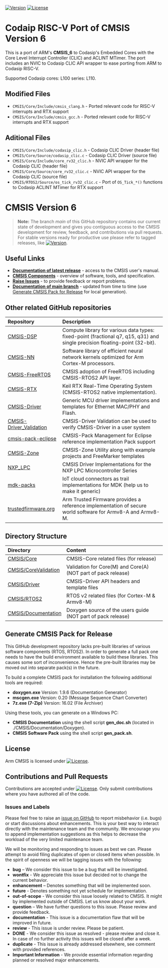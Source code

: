 [![Version](https://img.shields.io/github/v/release/arm-software/CMSIS_6)](https://github.com/ARM-software/CMSIS_6/releases/latest) [![License](https://img.shields.io/github/license/arm-software/CMSIS_6)](https://github.com/ARM-software/CMSIS_6/blob/main/LICENSE)

# Codaip RISC-V Port of CMSIS Version 6

This is a port of ARM's **CMSIS_6** to Codasip's Embedded Cores with the Core Level Interrupt Controller (CLIC) and ACLINT MTimer. The port includes an NVIC to Codasip CLIC API wrapper to ease porting from ARM to Codasip RISC-V.

Supported Codasip cores: L100 series: L110.

## Modified Files

* `CMSIS/Core/Include/cmsis_clang.h` - Ported relevant code for RISC-V interrupts and RTX support
* `CMSIS/Core/Include/cmsis_gcc.h` - Ported relevant code for RISC-V interrupts and RTX support

## Aditional Files

* `CMSIS/Core/Include/codasip_clic.h` - Codasip CLIC Driver (header file)
* `CMSIS/Core/Source/codasip_clic.c` - Codasip CLIC Driver (source file)
* `CMSIS/Core/Include/core_rv32_clic.h` - NVIC API wrapper for the Codasip CLIC (header file)
* `CMSIS/Core/Source/core_rv32_clic.c` - NVIC API wrapper for the Codasip CLIC (source file)
* `CMSIS/RTOS2/Source/os_tick_rv32_clic.c` - Port of `OS_Tick_*()` functions to Codasip ACLINT MTimer for RTX support

# CMSIS Version 6

> **Note:** The branch *main* of this GitHub repository contains our current state of development and gives you contiguous access to the CMSIS development for review, feedback, and contributions via pull requests. For stable versions ready for productive use please refer to tagged releases, like [![Version](https://img.shields.io/github/v/release/arm-software/CMSIS_6?display_name=release&label=%20&sort=semver)](https://github.com/ARM-software/CMSIS_6/releases/latest).

## Useful Links

- [**Documentation of latest release**](https://arm-software.github.io/CMSIS_6/) -  access to the CMSIS user's manual.
- [**CMSIS Components**](https://arm-software.github.io/CMSIS_6/latest/General/index.html#cmsis_components) - overview of software, tools, and specification.
- [**Raise Issues**](https://github.com/ARM-software/CMSIS_6#issues-and-labels) - to provide feedback or report problems.
- [**Documentation of main branch**](https://arm-software.github.io/CMSIS_6/main/General/index.html) - updated from time to time (use [Generate CMSIS Pack for Release](https://github.com/ARM-software/CMSIS_6#generate-cmsis-pack-for-release) for local generation).

## Other related GitHub repositories

| Repository                  | Description                                               |
|:--------------------------- |:--------------------------------------------------------- |
| [CMSIS-DSP](https://github.com/ARM-software/CMSIS-DSP)                      | Compute library for various data types: fixed-point (fractional q7, q15, q31) and single precision floating-point (32-bit).
| [CMSIS-NN](https://github.com/ARM-software/CMSIS-NN)                        | Software library of efficient neural network kernels optimized for Arm Cortex-M processors.
| [CMSIS-FreeRTOS](https://github.com/arm-software/CMSIS-FreeRTOS)            | CMSIS adoption of FreeRTOS including CMSIS-RTOS2 API layer.
| [CMSIS-RTX](https://github.com/arm-software/CMSIS-rtx)                      | Keil RTX Real-Time Operating System (CMSIS-RTOS2 native implementation).
| [CMSIS-Driver](https://github.com/arm-software/CMSIS-Driver)                | Generic MCU driver implementations and templates for Ethernet MAC/PHY and Flash.  |
| [CMSIS-Driver_Validation](https://github.com/ARM-software/CMSIS-Driver_Validation) | CMSIS-Driver Validation can be used to verify CMSIS-Driver in a user system |
| [cmsis-pack-eclipse](https://github.com/ARM-software/cmsis-pack-eclipse)    | CMSIS-Pack Management for Eclipse reference implementation Pack support  |
| [CMSIS-Zone](https://github.com/ARM-software/CMSIS-Zone)                    | CMSIS-Zone Utility along with example projects and FreeMarker templates         |
| [NXP_LPC](https://github.com/ARM-software/NXP_LPC)                          | CMSIS Driver Implementations for the NXP LPC Microcontroller Series       |
| [mdk-packs](https://github.com/mdk-packs)                                   | IoT cloud connectors as trail implementations for MDK (help us to make it generic)|
| [trustedfirmware.org](https://www.trustedfirmware.org/)                     | Arm Trusted Firmware provides a reference implementation of secure world software for Armv8-A and Armv8-M.|

## Directory Structure

Directory                                      | Content
:----------------------------------------------|:---------------------------------------------------------
[CMSIS/Core](./CMSIS/Core)                     | CMSIS-Core related files (for release)
[CMSIS/CoreValidation](./CMSIS/CoreValidation) | Validation for Core(M) and Core(A) (NOT part of pack release)  
[CMSIS/Driver](./CMSIS/Driver)                 | CMSIS-Driver API headers and template files
[CMSIS/RTOS2](./CMSIS/RTOS2)                   | RTOS v2 related files (for Cortex-M & Armv8-M)
[CMSIS/Documentation](./CMSIS/Documentation)   | Doxygen source of the users guide (NOT part of pack release)  

## Generate CMSIS Pack for Release

This GitHub development repository lacks pre-built libraries of various software components (RTOS, RTOS2).
In order to generate a full pack one needs to have the build environment available to build these libraries.
This causes some sort of inconvenience. Hence the pre-built libraries may be moved out into separate pack(s)
in the future.

To build a complete CMSIS pack for installation the following additional tools are required:

- **doxygen.exe**    Version: 1.9.6 (Documentation Generator)
- **mscgen.exe**     Version: 0.20  (Message Sequence Chart Converter)
- **7z.exe (7-Zip)** Version: 16.02 (File Archiver)

Using these tools, you can generate on a Windows PC:

- **CMSIS Documentation** using the shell script **gen_doc.sh** (located in ./CMSIS/Documentation/Doxygen).
- **CMSIS Software Pack** using the shell script **gen_pack.sh**.

## License

Arm CMSIS is licensed under [![License](https://img.shields.io/github/license/arm-software/CMSIS_6?label)](https://github.com/ARM-software/CMSIS_6/blob/main/LICENSE).

## Contributions and Pull Requests

Contributions are accepted under [![License](https://img.shields.io/github/license/arm-software/CMSIS_6?label)](https://github.com/ARM-software/CMSIS_6/blob/main/LICENSE). Only submit contributions where you have authored all of the code.

### Issues and Labels

Please feel free to raise an [issue on GitHub](https://github.com/ARM-software/CMSIS_6/issues)
to report misbehavior (i.e. bugs) or start discussions about enhancements. This
is your best way to interact directly with the maintenance team and the community.
We encourage you to append implementation suggestions as this helps to decrease the
workload of the very limited maintenance team.

We will be monitoring and responding to issues as best we can.
Please attempt to avoid filing duplicates of open or closed items when possible.
In the spirit of openness we will be tagging issues with the following:

- **bug** – We consider this issue to be a bug that will be investigated.
- **wontfix** - We appreciate this issue but decided not to change the current behavior.
- **enhancement** – Denotes something that will be implemented soon.
- **future** - Denotes something not yet schedule for implementation.
- **out-of-scope** - We consider this issue loosely related to CMSIS. It might by implemented outside of CMSIS. Let us know about your work.
- **question** – We have further questions to this issue. Please review and provide feedback.
- **documentation** - This issue is a documentation flaw that will be improved in future.
- **review** - This issue is under review. Please be patient.
- **DONE** - We consider this issue as resolved - please review and close it. In case of no further activity this issues will be closed after a week.
- **duplicate** - This issue is already addressed elsewhere, see comment with provided references.
- **Important Information** - We provide essential information regarding planned or resolved major enhancements.
